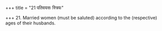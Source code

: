 +++
title = "21 पतिवयसः स्त्रियः"

+++
21. Married women (must be saluted) according to the (respective) ages of their husbands.
